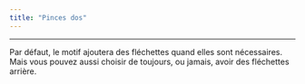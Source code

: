 ```yaml
---
title: "Pinces dos"
---
```


***

Par défaut, le motif ajoutera des fléchettes quand elles sont nécessaires. Mais vous pouvez aussi choisir de toujours, ou jamais, avoir des fléchettes arrière.




